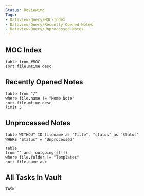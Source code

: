 ```yaml
---
Status: Reviewing
Tags: 
- Dataview-Query/MOC-Index 
- Dataview-Query/Recently-Opened-Notes
- Dataview-Query/Unprocessed-Notes
---
```



## MOC Index

```dataview
table from #MOC
sort file.mtime desc
```

## Recently Opened Notes 

```dataview
table from "/"
where file.name != "Home Note"
sort file.mtime desc
limit 5
```

## Unprocessed Notes


```dataview
table WITHOUT ID filename as "Title", "status" as "Status"
WHERE "Status" = "Unprocessed"
```

```dataview
table
from "" and !outgoing([[]])
where file.folder != "Templates"
sort file.name asc
```

## All Tasks In Vault

```dataview 
TASK 
```
